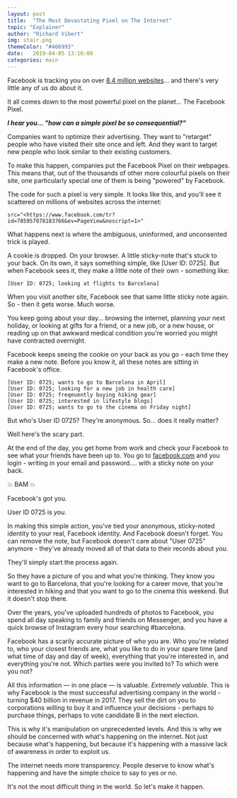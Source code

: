 ```yaml
---
layout: post
title:  "The Most Devastating Pixel on The Internet"
topic: "Explainer"
author: "Richard Vibert"
img: stair.png
themeColor: "#466993"
date:   2019-04-05 13:16:00
categories: main
---
```


Facebook is tracking you on over [8.4 million websites](https://theoutline.com/post/4578/facebook-is-tracking-you-on-over-8-million-websites?zd=1&zi=r32iqsdz)... and there's very little any of us do about it.

It all comes down to the most powerful pixel on the planet... The Facebook Pixel.

***I hear you... "how can a simple pixel be so consequential?"***

Companies want to optimize their advertising. They want to "retarget" people who have visited their site once and left. And they want to target new people who look similar to their existing customers.

To make this happen, companies put the Facebook Pixel on their webpages. This means that, out of the thousands of other more colourful pixels on their site, one particularly special one of them is being "powered" by Facebook.

The code for such a pixel is very simple. It looks like this, and you'll see it scattered on millions of websites across the internet:

    src="<https://www.facebook.com/tr?id=785957078183766&ev=PageView&noscript=1>"

What happens next is where the ambiguous, uninformed, and unconsented trick is played.

A cookie is dropped. On your browser. A little sticky-note that's stuck to your back. On its own, it says something simple, like [User ID: 0725]. But when Facebook sees it, they make a little note of their own - something like:

    [User ID: 0725; looking at flights to Barcelona]

When you visit another site, Facebook see that same little sticky note again. So - then it gets worse. Much worse.

You keep going about your day... browsing the internet, planning your next holiday, or looking at gifts for a friend, or a new job, or a new house, or reading up on that awkward medical condition you're worried you might have contracted overnight.

Facebook keeps seeing the cookie on your back as you go - each time they make a new note. Before you know it, all these notes are sitting in Facebook's office.

    [User ID: 0725; wants to go to Barcelona in April]
    [User ID: 0725; looking for a new job in health care]
    [User ID: 0725; freqeuently buying hiking gear]
    [User ID: 0725; interested in lifestyle blogs]
    [User ID: 0725; wants to go to the cinema on Friday night]

But who's User ID 0725? They're anonymous. So... does it really matter?

Well here's the scary part.

At the end of the day, you get home from work and check your Facebook to see what your friends have been up to. You go to [facebook.com](http://facebook.com/) and you login - writing in your email and password.... with a sticky note on your back.

💥 BAM 💥

Facebook's got you.

User ID 0725 is *you*.

In making this simple action, you've tied your anonymous, sticky-noted identity to your real, Facebook identity. And Facebook doesn't forget. You can remove the note, but Facebook doesn't care about "User 0725" anymore - they've already moved all of that data to their records about *you*.

They'll simply start the process again.

So they have a picture of you and what you're thinking. They know you want to go to Barcelona, that you're looking for a career move, that you're interested in hiking and that you want to go to the cinema this weekend. But it doesn't stop there.

Over the years, you've uploaded hundreds of photos to Facebook, you spend all day speaking to family and friends on Messenger, and you have a quick browse of Instagram every hour searching #barcelona.

Facebook has a scarily accurate picture of who you are. Who you're related to, who your closest friends are, what you like to do in your spare time (and what time of day and day of week), everything that you're interested in, and everything you're not. Which parties were you invited to? To which were you not?

All this information — in one place — is valuable. *Extremely valuable*. This is why Facebook is the most successful advertising company in the world - turning $40 billion in revenue in 2017. They sell the dirt on you to corporations willing to buy it and influence your decisions - perhaps to purchase things, perhaps to vote candidate B in the next election.

This is why it's manipulation on unprecedented levels. And this is why we should be concerned with what's happening on the internet. Not just because what's happening, but because it's happening with a massive lack of awareness in order to exploit us.

The internet needs more transparency. People deserve to know what's happening and have the simple choice to say to yes or no.

It's not the most difficult thing in the world. So let's make it happen.